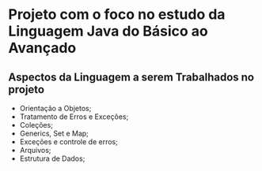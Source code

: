 # Projeto com o foco no estudo da Linguagem Java do Básico ao Avançado

## Aspectos da Linguagem a serem Trabalhados no projeto
 
- Orientação a Objetos;
- Tratamento de Erros e Exceções;
- Coleções;
- Generics, Set e Map;
- Exceções e controle de erros;
- Arquivos;
- Estrutura de Dados;